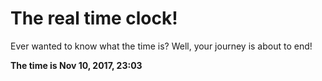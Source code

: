 # The real time clock!

Ever wanted to know what the time is? Well, your journey is about to end!

**The time is Nov 10, 2017, 23:03**